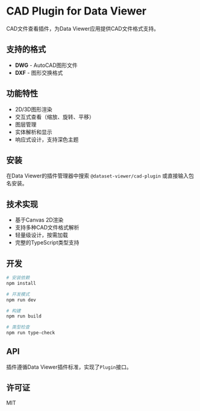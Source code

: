 # CAD Plugin for Data Viewer

CAD文件查看插件，为Data Viewer应用提供CAD文件格式支持。

## 支持的格式

- **DWG** - AutoCAD图形文件
- **DXF** - 图形交换格式

## 功能特性

- 2D/3D图形渲染
- 交互式查看（缩放、旋转、平移）
- 图层管理
- 实体解析和显示
- 响应式设计，支持深色主题

## 安装

在Data Viewer的插件管理器中搜索 `@dataset-viewer/cad-plugin` 或直接输入包名安装。

## 技术实现

- 基于Canvas 2D渲染
- 支持多种CAD文件格式解析
- 轻量级设计，按需加载
- 完整的TypeScript类型支持

## 开发

```bash
# 安装依赖
npm install

# 开发模式
npm run dev

# 构建
npm run build

# 类型检查
npm run type-check
```

## API

插件遵循Data Viewer插件标准，实现了`Plugin`接口。

## 许可证

MIT
